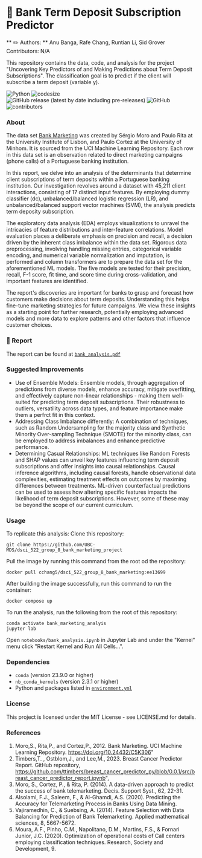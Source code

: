 # :bank: Bank Term Deposit Subscription Predictor

** :pencil2: Authors: ** Anu Banga, Rafe Chang, Runtian Li, Sid Grover Contributors: N/A

This repository contains the data, code, and analysis for the project "Uncovering Key Predictors of and Making Predictions about Term Deposit Subscriptions". The classification goal is to predict if the client will subscribe a term deposit (variable y).

![Python](https://img.shields.io/badge/lanaguge-Python-red.svg)
![codesize](https://img.shields.io/github/languages/code-size/UBC-MDS/dsci_522_group_8_bank_marketing_project)
![GitHub release (latest by date including pre-releases)](https://img.shields.io/github/v/release/UBC-MDS/dsci_522_group_8_bank_marketing_project?include_prereleases)
![GitHub](https://img.shields.io/github/license/UBC-MDS/dsci_522_group_8_bank_marketing_project)
![contributors](https://img.shields.io/github/contributors/UBC-MDS/dsci_522_group_8_bank_marketing_project)

### About

The data set [Bank Marketing](https://archive.ics.uci.edu/dataset/222/bank+marketing) was created by Sérgio Moro and Paulo Rita at the University Institute of Lisbon, and Paulo Cortez at the University of Minhom. It is sourced from the UCI Machine Learning Repository. Each row in this data set is an observation related to direct marketing campaigns (phone calls) of a Portuguese banking institution.

In this report, we delve into an analysis of the determinants that determine client subscriptions of term deposits within a Portuguese banking institution. Our investigation revolves around a dataset with 45,211 client interactions, consisting of 17 distinct input features. By employing dummy classifier (dc), unbalanced/balanced logistic regression (LR), and unbalanced/balanced support vector machines (SVM), the analysis predicts term deposity subscription.

The exploratory data analysis (EDA) employs visualizations to unravel the intricacies of feature distributions and inter-feature correlations. Model evaluation places a deliberate emphasis on precision and recall, a decision driven by the inherent class imbalance within the data set. Rigorous data preprocessing, involving handling missing entries, categorical variable encoding, and numerical variable normalization and imputation, is performed and column transformers are to prepare the data set for the aforementioned ML models. The five models are tested for their precision, recall, F-1 score, fit time, and score time during cross-validation, and important features are identified.

The report's discoveries are important for banks to grasp and forecast how customers make decisions about term deposits. Understanding this helps fine-tune marketing strategies for future campaigns. We view these insights as a starting point for further research, potentially employing advanced models and more data to explore patterns and other factors that influence customer choices.


### :ledger: Report

The report can be found at [`bank_analysis.pdf`](https://github.com/UBC-MDS/dsci_522_group_8_bank_marketing_project/blob/main/notebooks/bank_analysis.pdf)

### Suggested Improvements

-   Use of Ensemble Models: Ensemble models, through aggregation of predictions from diverse models, enhance accuracy, mitigate overfitting, and effectively capture non-linear relationships - making them well-suited for predicting term deposit subscriptions. Their robustness to outliers, versatility across data types, and feature importance make them a perfrct fit in this context.
-   Addressing Class Imbalance differently: A combination of techniques, such as Random Undersampling for the majority class and Synthetic Minority Over-sampling Technique (SMOTE) for the minority class, can be employed to address imbalances and enhance predictive performance.
-   Determining Casual Relationships: ML techniques like Random Forests and SHAP values can unveil key features influencing term deposit subscriptions and offer insights into causal relationships. Causal inference algorithms, including causal forests, handle observational data complexities, estimating treatment effects on outcomes by maximing differences between treatments. ML-driven counterfactual predictions can be used to assess how altering specific features impacts the likelihood of term deposit subscriptions. However, some of these may be beyond the scope of our current curriculum.

### Usage

To replicate this analysis: Clone this repository:

```         
git clone https://github.com/UBC-MDS/dsci_522_group_8_bank_marketing_project
```

Pull the image by running this command from the root od the repository:
```
docker pull cchang5/dsci_522_group_8_bank_marketing:ee13699
```

After building the image successfully, run this command to run the container:
```
docker compose up
```

To run the analysis, run the following from the root of this repository:

```         
conda activate bank_marketing_analyis
jupyter lab 
```

Open `notebooks/bank_analysis.ipynb` in Jupyter Lab and under the "Kernel" menu click "Restart Kernel and Run All Cells...".

### Dependencies

-   `conda` (version 23.9.0 or higher)
-   `nb_conda_kernels` (version 2.3.1 or higher)
-   Python and packages listed in [`environment.yml`](environment.yml)

### License

This project is licensed under the MIT License - see LICENSE.md for details.

### References

1.  Moro,S., Rita,P., and Cortez,P., 2012. Bank Marketing. UCI Machine Learning Repository. <https://doi.org/10.24432/C5K306>"
2.  Timbers,T. , Ostblom,J., and Lee,M., 2023. Breast Cancer Predictor Report. GitHub repository, <https://github.com/ttimbers/breast_cancer_predictor_py/blob/0.0.1/src/breast_cancer_predictor_report.ipynb>",
3.  Moro, S., Cortez, P., & Rita, P. (2014). A data-driven approach to predict the success of bank telemarketing. Decis. Support Syst., 62, 22-31.
4.  Alsolami, F.J., Saleem, F., & Al-Ghamdi, A.S. (2020). Predicting the Accuracy for Telemarketing Process in Banks Using Data Mining.
5.  Vajiramedhin, C., & Suebsing, A. (2014). Feature Selection with Data Balancing for Prediction of Bank Telemarketing. Applied mathematical sciences, 8, 5667-5672.
6.  Moura, A.F., Pinho, C.M., Napolitano, D.M., Martins, F.S., & Fornari Junior, J.C. (2020). Optimization of operational costs of Call centers employing classification techniques. Research, Society and Development, 9.

